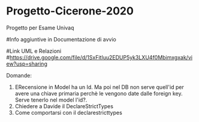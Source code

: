 # Progetto-Cicerone-2020
Progetto per Esame Univaq

#Info aggiuntive in Documentazione di avvio

#Link UML e Relazioni
#https://drive.google.com/file/d/1SxFitIuu2EDUP5yk3LXU4f0Mbimxgxak/view?usp=sharing

Domande:
1) ERecensione in Model ha un Id. Ma poi nel DB non serve quell'id per avere una chiave primaria perchè le vengono date dalle foreign key. Serve tenerlo nel model l'id?. 
2) Chiedere a Davide il DeclareStrictTypes
3) Come comportarsi con il declarestricttypes


